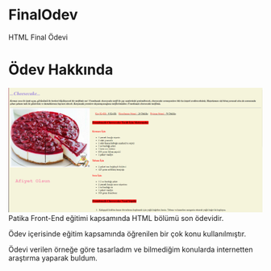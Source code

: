 # FinalOdev
 HTML Final Ödevi
# Ödev Hakkında
![Ödev Görseli](image/ss.png)
Patika Front-End eğitimi kapsamında HTML bölümü son ödevidir.
<p>Ödev içerisinde eğitim kapsamında öğrenilen bir çok konu kullanılmıştır.</p>
<p>Ödevi verilen örneğe göre tasarladım ve bilmediğim konularda internetten araştırma yaparak buldum.</p>